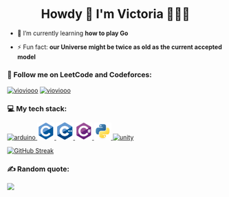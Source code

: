 <h1 align="center">Howdy 👋 I'm Victoria 👩🏻‍💻</h1>

- 🌱 I’m currently learning **how to play Go**

- ⚡ Fun fact: **our Universe might be twice as old as the current accepted model**

<h3 align="left">👾 Follow me on LeetCode and Codeforces:</h3>
<p align="left">
<a href="https://codeforces.com/profile/vioviooo" target="blank"><img align="center" src="https://raw.githubusercontent.com/rahuldkjain/github-profile-readme-generator/master/src/images/icons/Social/codeforces.svg" alt="vioviooo" height="30" width="40" /></a>
<a href="https://www.leetcode.com/vioviooo" target="blank"><img align="center" src="https://raw.githubusercontent.com/rahuldkjain/github-profile-readme-generator/master/src/images/icons/Social/leet-code.svg" alt="vioviooo" height="30" width="40" /></a>
</p>

<h3 align="left">💻 My tech stack:</h3>
<p align="left"> <a href="https://www.arduino.cc/" target="_blank" rel="noreferrer"> <img src="https://cdn.worldvectorlogo.com/logos/arduino-1.svg" alt="arduino" width="40" height="40"/> </a> <a href="https://www.cprogramming.com/" target="_blank" rel="noreferrer"> <img src="https://raw.githubusercontent.com/devicons/devicon/master/icons/c/c-original.svg" alt="c" width="40" height="40"/> </a> <a href="https://www.w3schools.com/cpp/" target="_blank" rel="noreferrer"> <img src="https://raw.githubusercontent.com/devicons/devicon/master/icons/cplusplus/cplusplus-original.svg" alt="cplusplus" width="40" height="40"/> </a> <a href="https://www.w3schools.com/cs/" target="_blank" rel="noreferrer"> <img src="https://raw.githubusercontent.com/devicons/devicon/master/icons/csharp/csharp-original.svg" alt="csharp" width="40" height="40"/> </a> <a href="https://www.python.org" target="_blank" rel="noreferrer"> <img src="https://raw.githubusercontent.com/devicons/devicon/master/icons/python/python-original.svg" alt="python" width="40" height="40"/> </a> <a href="https://unity.com/" target="_blank" rel="noreferrer"> <img src="https://www.vectorlogo.zone/logos/unity3d/unity3d-icon.svg" alt="unity" width="40" height="40"/> </a> </p>

[![GitHub Streak](https://streak-stats.demolab.com?user=vioviooo&theme=ambient-gradient&hide_border=true&date_format=j%2Fn%5B%2FY%5D)](https://git.io/streak-stats)

### ✍️ Random quote:
![](https://quotes-github-readme.vercel.app/api?type=horizontal&theme=light)

